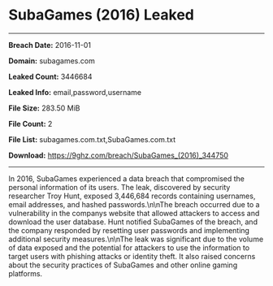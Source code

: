 # SubaGames (2016) Leaked

------------
**Breach Date:** 2016-11-01

**Domain:** subagames.com

**Leaked Count:** 3446684

**Leaked Info:** email,password,username

**File Size:** 283.50 MiB

**File Count:** 2

**File List:** subagames.com.txt,SubaGames.com.txt

**Download:** https://9ghz.com/breach/SubaGames_(2016)_344750

------------
In 2016, SubaGames experienced a data breach that compromised the personal information of its users. The leak, discovered by security researcher Troy Hunt, exposed 3,446,684 records containing usernames, email addresses, and hashed passwords.\n\nThe breach occurred due to a vulnerability in the companys website that allowed attackers to access and download the user database. Hunt notified SubaGames of the breach, and the company responded by resetting user passwords and implementing additional security measures.\n\nThe leak was significant due to the volume of data exposed and the potential for attackers to use the information to target users with phishing attacks or identity theft. It also raised concerns about the security practices of SubaGames and other online gaming platforms.
